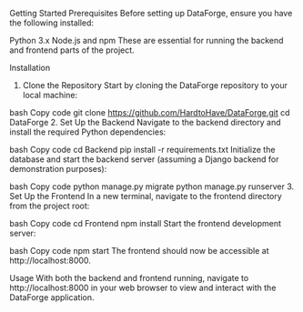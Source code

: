 Getting Started
Prerequisites
Before setting up DataForge, ensure you have the following installed:

Python 3.x
Node.js and npm
These are essential for running the backend and frontend parts of the project.

Installation
1. Clone the Repository
Start by cloning the DataForge repository to your local machine:

bash
Copy code
git clone https://github.com/HardtoHave/DataForge.git
cd DataForge
2. Set Up the Backend
Navigate to the backend directory and install the required Python dependencies:

bash
Copy code
cd Backend
pip install -r requirements.txt
Initialize the database and start the backend server (assuming a Django backend for demonstration purposes):

bash
Copy code
python manage.py migrate
python manage.py runserver
3. Set Up the Frontend
In a new terminal, navigate to the frontend directory from the project root:

bash
Copy code
cd Frontend
npm install
Start the frontend development server:

bash
Copy code
npm start
The frontend should now be accessible at http://localhost:8000.

Usage
With both the backend and frontend running, navigate to http://localhost:8000 in your web browser to view and interact with the DataForge application.
